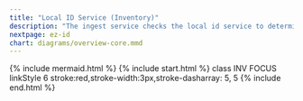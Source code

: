 ```yaml
---
title: "Local ID Service (Inventory)"
description: "The ingest service checks the local id service to determine if a new version of an object has been retrieved"
nextpage: ez-id
chart: diagrams/overview-core.mmd
---
```

{% include mermaid.html %}
{% include start.html %}
  class INV FOCUS
  linkStyle 6 stroke:red,stroke-width:3px,stroke-dasharray: 5, 5
{% include end.html %}
